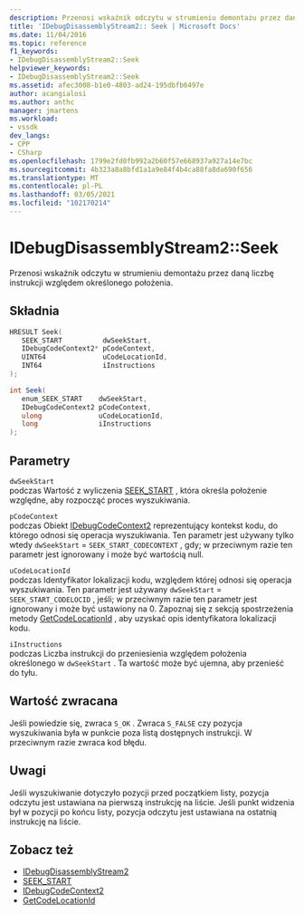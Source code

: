 ```yaml
---
description: Przenosi wskaźnik odczytu w strumieniu demontażu przez daną liczbę instrukcji względem określonego położenia.
title: 'IDebugDisassemblyStream2:: Seek | Microsoft Docs'
ms.date: 11/04/2016
ms.topic: reference
f1_keywords:
- IDebugDisassemblyStream2::Seek
helpviewer_keywords:
- IDebugDisassemblyStream2::Seek
ms.assetid: afec3008-b1e0-4803-ad24-195dbfb6497e
author: acangialosi
ms.author: anthc
manager: jmartens
ms.workload:
- vssdk
dev_langs:
- CPP
- CSharp
ms.openlocfilehash: 1799e2fd0fb992a2b60f57e668937a927a14e7bc
ms.sourcegitcommit: 4b323a8a8bfd1a1a9e84f4b4ca88fa8da690f656
ms.translationtype: MT
ms.contentlocale: pl-PL
ms.lasthandoff: 03/05/2021
ms.locfileid: "102170214"
---
```

# <a name="idebugdisassemblystream2seek"></a>IDebugDisassemblyStream2::Seek
Przenosi wskaźnik odczytu w strumieniu demontażu przez daną liczbę instrukcji względem określonego położenia.

## <a name="syntax"></a>Składnia

```cpp
HRESULT Seek( 
   SEEK_START          dwSeekStart,
   IDebugCodeContext2* pCodeContext,
   UINT64              uCodeLocationId,
   INT64               iInstructions
);
```

```csharp
int Seek( 
   enum_SEEK_START    dwSeekStart,
   IDebugCodeContext2 pCodeContext,
   ulong              uCodeLocationId,
   long               iInstructions
);
```

## <a name="parameters"></a>Parametry
`dwSeekStart`\
podczas Wartość z wyliczenia [SEEK_START](../../../extensibility/debugger/reference/seek-start.md) , która określa położenie względne, aby rozpocząć proces wyszukiwania.

`pCodeContext`\
podczas Obiekt [IDebugCodeContext2](../../../extensibility/debugger/reference/idebugcodecontext2.md) reprezentujący kontekst kodu, do którego odnosi się operacja wyszukiwania. Ten parametr jest używany tylko wtedy `dwSeekStart`  =  `SEEK_START_CODECONTEXT` , gdy; w przeciwnym razie ten parametr jest ignorowany i może być wartością null.

`uCodeLocationId`\
podczas Identyfikator lokalizacji kodu, względem której odnosi się operacja wyszukiwania. Ten parametr jest używany `dwSeekStart`  =  `SEEK_START_CODELOCID` , jeśli; w przeciwnym razie ten parametr jest ignorowany i może być ustawiony na 0. Zapoznaj się z sekcją spostrzeżenia metody [GetCodeLocationId](../../../extensibility/debugger/reference/idebugdisassemblystream2-getcodelocationid.md) , aby uzyskać opis identyfikatora lokalizacji kodu.

`iInstructions`\
podczas Liczba instrukcji do przeniesienia względem położenia określonego w `dwSeekStart` . Ta wartość może być ujemna, aby przenieść do tyłu.

## <a name="return-value"></a>Wartość zwracana
 Jeśli powiedzie się, zwraca `S_OK` . Zwraca `S_FALSE` czy pozycja wyszukiwania była w punkcie poza listą dostępnych instrukcji. W przeciwnym razie zwraca kod błędu.

## <a name="remarks"></a>Uwagi
 Jeśli wyszukiwanie dotyczyło pozycji przed początkiem listy, pozycja odczytu jest ustawiana na pierwszą instrukcję na liście. Jeśli punkt widzenia był w pozycji po końcu listy, pozycja odczytu jest ustawiana na ostatnią instrukcję na liście.

## <a name="see-also"></a>Zobacz też
- [IDebugDisassemblyStream2](../../../extensibility/debugger/reference/idebugdisassemblystream2.md)
- [SEEK_START](../../../extensibility/debugger/reference/seek-start.md)
- [IDebugCodeContext2](../../../extensibility/debugger/reference/idebugcodecontext2.md)
- [GetCodeLocationId](../../../extensibility/debugger/reference/idebugdisassemblystream2-getcodelocationid.md)
